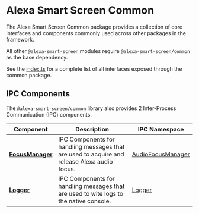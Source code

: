# Alexa Smart Screen Common

The Alexa Smart Screen Common package provides a collection of core interfaces and components commonly used across other packages in the framework.

All other `@alexa-smart-screen` modules require `@alexa-smart-screen/common` as the base dependency.

See the [index.ts](./src/index.ts) for a complete list of all interfaces exposed through the common package.

## IPC Components

The `@alexa-smart-screen/common` library also provides 2 Inter-Process Communication (IPC) components.

| Component             | Description       | IPC Namespace
| -------------         |-------            | ----- |
**[FocusManager][focusManager]**           | IPC Components for handling messages that are used to acquire and release Alexa audio focus.     | [AudioFocusManager][focusManager-ipc]
**[Logger][logger]**           | IPC Components for handling messages that are used to wite logs to the native console.     | [Logger][logger-ipc]

[focusManager]: ./src/focus/ipcComponents/
[focusManager-ipc]: https://developer.amazon.com/docs/alexa/avs-device-sdk/ipc-client-api-audio-focus-manager.html
[logger]: ./src/logger/ipcComponents/
[logger-ipc]: https://developer.amazon.com/docs/alexa/avs-device-sdk/ipc-client-api-logger.html